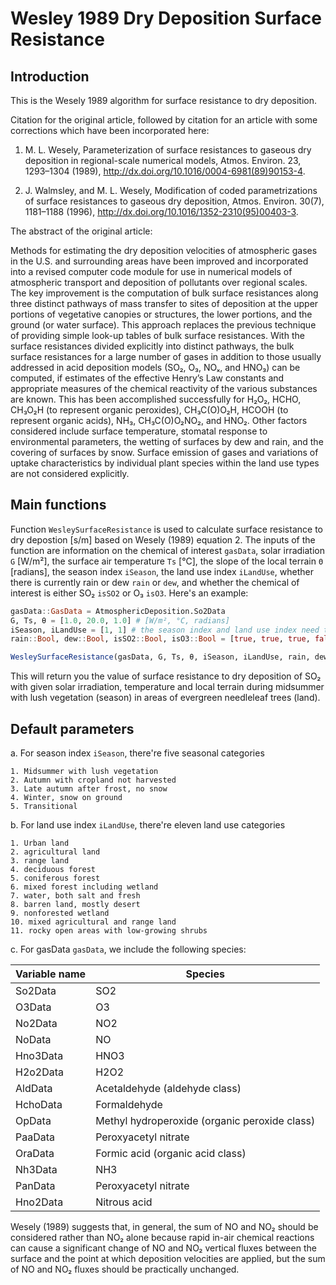 # Wesley 1989 Dry Deposition Surface Resistance
## Introduction
This is the Wesely 1989 algorithm for surface resistance to dry deposition.

Citation for the original article, followed by citation for an article with some corrections which have been 
incorporated here:

1. M. L. Wesely, Parameterization of surface resistances to gaseous dry deposition in regional-scale numerical models, 
Atmos. Environ. 23, 1293–1304 (1989), http://dx.doi.org/10.1016/0004-6981(89)90153-4.

2. J. Walmsley, and M. L. Wesely, Modification of coded parametrizations of surface resistances to gaseous dry deposition, 
Atmos. Environ. 30(7), 1181–1188 (1996), http://dx.doi.org/10.1016/1352-2310(95)00403-3.

The abstract of the original article:

Methods for estimating the dry deposition velocities of atmospheric gases in the U.S. and surrounding areas have been improved and incorporated into a revised computer code module for use in numerical models of atmospheric transport and deposition of pollutants over regional scales. The key improvement is the computation of bulk surface resistances along three distinct pathways of mass transfer to sites of deposition at the upper portions of vegetative canopies or structures, the lower portions, and the ground (or water surface). This approach replaces the previous technique of providing simple look-up tables of bulk surface resistances. With the surface resistances divided explicitly into distinct pathways, the bulk surface resistances for a large number of gases in addition to those usually addressed in acid deposition models (SO₂, O₃, NOₓ, and HNO₃) can be computed, if estimates of the effective Henry’s Law constants and appropriate measures of the chemical reactivity of the various substances are known. This has been accomplished successfully for H₂O₂, HCHO, CH₃O₂H (to represent organic peroxides), CH₃C(O)O₂H, HCOOH (to represent organic acids), NH₃, CH₃C(O)O₂NO₂, and HNO₂. Other factors considered include surface temperature, stomatal response to environmental parameters, the wetting of surfaces by dew and rain, and the covering of surfaces by snow. Surface emission of gases and variations of uptake characteristics by individual plant species within the land use types are not considered explicitly.

## Main functions
Function ```WesleySurfaceResistance``` is used to calculate surface resistance to dry depostion [s/m] based on Wesely (1989) equation 2.
The inputs of the function are information on the chemical of interest ```gasData```, solar irradiation ```G``` [W/m²], the surface air temperature ```Ts``` [°C], the slope of the local terrain ```Θ``` [radians], the season index ```iSeason```, the land use index ```iLandUse```, whether there is currently rain or dew ```rain``` or ```dew```, and whether the chemical of interest is either SO₂ ```isSO2``` or O₃ ```isO3```.
Here's an example:

```julia @example 1
gasData::GasData = AtmosphericDeposition.So2Data
G, Ts, θ = [1.0, 20.0, 1.0] # [W/m², °C, radians]
iSeason, iLandUse = [1, 1] # the season index and land use index need to be integers
rain::Bool, dew::Bool, isSO2::Bool, isO3::Bool = [true, true, true, false]

WesleySurfaceResistance(gasData, G, Ts, θ, iSeason, iLandUse, rain, dew, isSO2, isO3) # [s/m]
```
This will return you the value of surface resistance to dry deposition of SO₂ with given solar irradiation, temperature and local terrain during midsummer with lush vegetation (season) in areas of evergreen needleleaf trees (land).

## Default parameters
a. For season index ```iSeason```, there're five seasonal categories

    1. Midsummer with lush vegetation
    2. Autumn with cropland not harvested
    3. Late autumn after frost, no snow
    4. Winter, snow on ground
    5. Transitional 

b. For land use index ```iLandUse```, there're eleven land use categories

    1. Urban land 
    2. agricultural land
    3. range land
    4. deciduous forest
    5. coniferous forest 
    6. mixed forest including wetland 
    7. water, both salt and fresh 
    8. barren land, mostly desert
    9. nonforested wetland
    10. mixed agricultural and range land
    11. rocky open areas with low-growing shrubs

c. For gasData ```gasData```, we include the following species: 

| Variable name | Species |
| -----------| --- |
|So2Data | SO2|
|O3Data | O3|
|No2Data | NO2|
|NoData | NO|
|Hno3Data | HNO3|
|H2o2Data | H2O2|
|AldData  | Acetaldehyde (aldehyde class)|
|HchoData  | Formaldehyde|
|OpData | Methyl hydroperoxide (organic peroxide class)|
|PaaData | Peroxyacetyl nitrate|
|OraData | Formic acid (organic acid class)|
|Nh3Data | NH3|
|PanData | Peroxyacetyl nitrate|
|Hno2Data | Nitrous acid|

Wesely (1989) suggests that, in general, the sum of NO and NO₂ should be considered rather than NO₂ alone because rapid in-air chemical reactions can cause a significant change of NO and NO₂ vertical fluxes between the surface and the point at which deposition velocities are applied, but the sum of NO and NO₂ fluxes should be practically unchanged.
